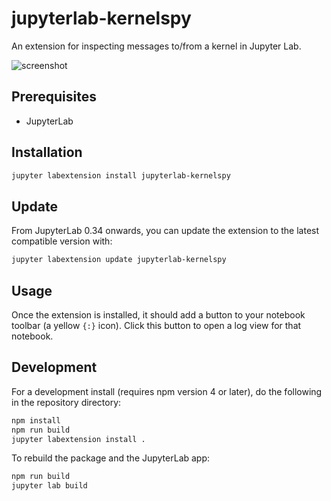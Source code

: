 # jupyterlab-kernelspy

An extension for inspecting messages to/from a kernel in Jupyter Lab.

![screenshot](screenshot.png)

## Prerequisites

* JupyterLab

## Installation

```bash
jupyter labextension install jupyterlab-kernelspy
```

## Update

From JupyterLab 0.34 onwards, you can update the extension to the latest compatible version with:

```bash
jupyter labextension update jupyterlab-kernelspy
```

## Usage

Once the extension is installed, it should add a button to your notebook toolbar (a yellow `{:}` icon).
Click this button to open a log view for that notebook.


## Development

For a development install (requires npm version 4 or later), do the following in the repository directory:

```bash
npm install
npm run build
jupyter labextension install .
```

To rebuild the package and the JupyterLab app:

```bash
npm run build
jupyter lab build
```
